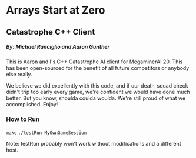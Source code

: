 # Arrays Start at Zero
## Catastrophe C++ Client
##### By: Michael Ranciglio and Aaron Gunther

This is Aaron and I's C++ Catastrophe AI client for MegaminerAI 20. This has
been open-sourced for the benefit of all future competitors or anybody else
really.

We believe we did excellently with this code, and if our death_squad check
didn't trip too early every game, we're confident we would have done much
better. But you know, shoulda coulda woulda. We're still proud of what we
accomplished. Enjoy!

### How to Run

`make`
`./testRun MyOwnGameSession`

Note: testRun probably won't work without modifications and a different host.

